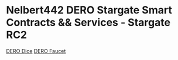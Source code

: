 # Nelbert442 DERO Stargate Smart Contracts && Services - Stargate RC2

[DERO Dice](/DERO-Dice/README.md)
[DERO Faucet](/DERO-Faucet/README.md)